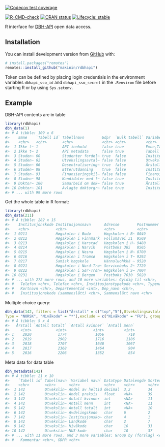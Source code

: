 
<!-- README.md is generated from README.Rmd. Please edit that file -->

<!-- badges: start -->

[![Codecov test
coverage](https://codecov.io/gh/makinin/rdbhapi/branch/master/graph/badge.svg)](https://codecov.io/gh/makinin/rdbhapi?branch=master)

[![R-CMD-check](https://github.com/makinin/rdbhapi/workflows/R-CMD-check/badge.svg)](https://github.com/makinin/rdbhapi/actions)
[![CRAN
status](https://www.r-pkg.org/badges/version/rdbhapi)](https://CRAN.R-project.org/package=rdbhapi)
[![Lifecycle:
stable](https://img.shields.io/badge/lifecycle-stable-brightgreen.svg)](https://lifecycle.r-lib.org/articles/stages.html#stable)

<!-- badges: end -->

R interface for [DBH-API](https://dbh.nsd.uib.no/tjenester.action) open
data access.

## Installation

You can install development version from [GitHub](https://github.com/)
with:

``` r
# install.packages("remotes")
remotes::install_github("makinin/rdbhapi")
```

Token can be defined by placing login credentials in the environment
variables `dbhapi_sso_id` and `dbhapi_sso_secret` in the `.Renviron`
file before starting R or by using `Sys.setenv`.

## Example

DBH-API contents are in table

``` r
library(rdbhapi)
dbh_data(1)
#> # A tibble: 109 x 6
#>    Emne    `Tabell id` Tabellnavn        Gdpr  `Bulk tabell` Variabelliste      
#>    <chr>   <chr>       <chr>             <chr> <chr>         <chr>              
#>  1 Ikke t~ 1           API innhold       false true          Emne,Tabell id,Tab~
#>  2 Ikke t~ 2           API metadata      false true          Tabell id,Tabellna~
#>  3 Studen~ 60          Studenter fordel~ true  false         Institusjonskode,A~
#>  4 Studen~ 62          Utvekslingsavtal~ false false         Utvekslingsavtale,~
#>  5 Studen~ 66          Desentralisering~ true  false         Årstall,Institusjo~
#>  6 Studen~ 88          Etterutdanning    true  false         Institusjonskode,A~
#>  7 Studen~ 93          Finansieringskil~ false false         Finansieringskilde~
#>  8 Studen~ 98          Kandidater med f~ false true          Institusjonskode,Å~
#>  9 Doktor~ 100         Samarbeid om dok~ false true          Årstall,Institusjo~
#> 10 Doktor~ 101         Avlagte doktorgr~ false true          Institusjonskode,A~
#> # ... with 99 more rows
```

Get the whole table in R format:

``` r
library(rdbhapi)
dbh_data(211)
#> # A tibble: 282 x 15
#>    Institusjonskode Institusjonsnavn      Adresse        Postnummer `Gyldig fra`
#>    <chr>            <chr>                 <chr>          <chr>      <chr>       
#>  1 0211             Høgskolen i Bodø      Høgskolen i B~ 8049       19943       
#>  2 0212             Høgskolen i Finnmark  Follumsvei 31  9509       19943       
#>  3 0213             Høgskolen i Harstad   Høgskolen i H~ 9480       19943       
#>  4 0214             Høgskolen i Narvik    Postboks 385   8505       19943       
#>  5 0215             Høgskolen i Nesna     Høgskolen i N~ 8700       19943       
#>  6 0216             Høgskolen i Tromsø    Høgskolen i T~ 9293       19943       
#>  7 0217             Samisk høgskole       Hánnoluohkká ~ 9520       19943       
#>  8 0221             Høgskolen i Nord-Trø~ Serviceboks 2~ 7729       19943       
#>  9 0222             Høgskolen i Sør-Trøn~ Høgskolen i S~ 7004       19943       
#> 10 0231             Høgskolen i Bergen    Postboks 7030  5020       19943       
#> # ... with 272 more rows, and 10 more variables: Gyldig til <chr>,
#> #   Telefon <chr>, Telefax <chr>, Institusjonstypekode <chr>, Typenavn <chr>,
#> #   Kortnavn <chr>, Departementid <int>, Dep_navn <chr>,
#> #   Institusjonskode (sammenslått) <chr>, Sammenslått navn <chr>
```

Multiple choice query:

``` r
dbh_data(142, filters = list("Årstall" = c("top","5"),Utvekslingsavtale = "ERASMUS+", 
Type = "NORSK", "Nivåkode" = "*"),exclude = c("Nivåkode" = "FU"), group_by = "Årstall")
#> # A tibble: 5 x 4
#>   Årstall `Antall totalt` `Antall kvinner` `Antall menn`
#>     <int>           <int>            <int>         <int>
#> 1    2020            1774             1056           718
#> 2    2019            2902             1716          1186
#> 3    2018            2707             1640          1067
#> 4    2017            2368             1464           904
#> 5    2016            2206             1352           854
```

Meta data for data table

``` r
dbh_metadata(142)
#> # A tibble: 21 x 10
#>    `Tabell id` Tabellnavn `Variabel navn` Datatype Datalengde Sortering Kodefelt
#>    <chr>       <chr>      <chr>           <chr>    <chr>      <chr>     <chr>   
#>  1 142         Utvekslin~ Andel av heltid decimal  3,2        34        <NA>    
#>  2 142         Utvekslin~ Andel praksis   float    <NA>       39        <NA>    
#>  3 142         Utvekslin~ Antall kvinner  int      <NA>       11        <NA>    
#>  4 142         Utvekslin~ Antall menn     int      <NA>       11        <NA>    
#>  5 142         Utvekslin~ Antall totalt   int      <NA>       10        <NA>    
#>  6 142         Utvekslin~ Avdelingskode   char     6          2         J       
#>  7 142         Utvekslin~ Institusjonsko~ char     4          1         J       
#>  8 142         Utvekslin~ Landkode        char     2          7         J       
#>  9 142         Utvekslin~ Nivåkode        char     10         33        J       
#> 10 142         Utvekslin~ NUS-kode        char     10         37        <NA>    
#> # ... with 11 more rows, and 3 more variables: Group by (forslag) <chr>,
#> #   Kommentar <chr>, GDPR <chr>
```
